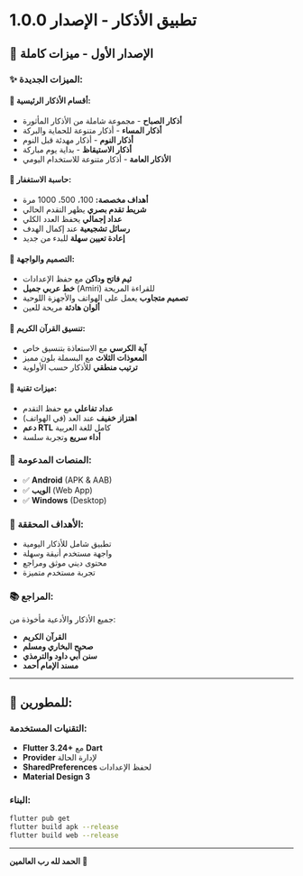 # تطبيق الأذكار - الإصدار 1.0.0

## 🚀 **الإصدار الأول - ميزات كاملة**

### ✨ **الميزات الجديدة:**

#### 📿 **أقسام الأذكار الرئيسية:**
- **أذكار الصباح** - مجموعة شاملة من الأذكار المأثورة
- **أذكار المساء** - أذكار متنوعة للحماية والبركة
- **أذكار النوم** - أذكار مهدئة قبل النوم
- **أذكار الاستيقاظ** - بداية يوم مباركة
- **الأذكار العامة** - أذكار متنوعة للاستخدام اليومي

#### 🔢 **حاسبة الاستغفار:**
- **أهداف مخصصة:** 100، 500، 1000 مرة
- **شريط تقدم بصري** يظهر التقدم الحالي
- **عداد إجمالي** يحفظ العدد الكلي
- **رسائل تشجيعية** عند إكمال الهدف
- **إعادة تعيين سهلة** للبدء من جديد

#### 🎨 **التصميم والواجهة:**
- **ثيم فاتح وداكن** مع حفظ الإعدادات
- **خط عربي جميل** (Amiri) للقراءة المريحة
- **تصميم متجاوب** يعمل على الهواتف والأجهزة اللوحية
- **ألوان هادئة** مريحة للعين

#### 📖 **تنسيق القرآن الكريم:**
- **آية الكرسي** مع الاستعاذة بتنسيق خاص
- **المعوذات الثلاث** مع البسملة بلون مميز
- **ترتيب منطقي** للأذكار حسب الأولوية

#### 🔧 **ميزات تقنية:**
- **عداد تفاعلي** مع حفظ التقدم
- **اهتزاز خفيف** عند العد (في الهواتف)
- **دعم RTL** كامل للغة العربية
- **أداء سريع** وتجربة سلسة

### 📱 **المنصات المدعومة:**
- ✅ **Android** (APK & AAB)
- ✅ **الويب** (Web App)
- ✅ **Windows** (Desktop)

### 🎯 **الأهداف المحققة:**
- تطبيق شامل للأذكار اليومية
- واجهة مستخدم أنيقة وسهلة
- محتوى ديني موثق ومراجع
- تجربة مستخدم متميزة

### 📚 **المراجع:**
جميع الأذكار والأدعية مأخوذة من:
- **القرآن الكريم**
- **صحيح البخاري ومسلم**
- **سنن أبي داود والترمذي**
- **مسند الإمام أحمد**

---

## 🔧 **للمطورين:**

### التقنيات المستخدمة:
- **Flutter 3.24+** مع **Dart**
- **Provider** لإدارة الحالة
- **SharedPreferences** لحفظ الإعدادات
- **Material Design 3**

### البناء:
```bash
flutter pub get
flutter build apk --release
flutter build web --release
```

---

**الحمد لله رب العالمين** 🤲
